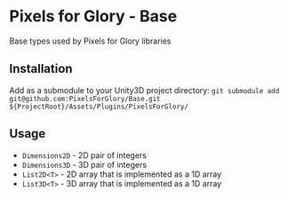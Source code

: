 # Pixels for Glory - Base
Base types used by Pixels for Glory libraries 

## Installation
Add as a submodule to your Unity3D project directory:
`git submodule add git@github.com:PixelsForGlory/Base.git ${ProjectRoot}/Assets/Plugins/PixelsForGlory/`

## Usage

- `Dimensions2D` - 2D pair of integers
- `Dimensions3D` - 3D pair of integers
- `List2D<T>` - 2D array that is implemented as a 1D array
- `List3D<T>` - 3D array that is implemented as a 1D array
